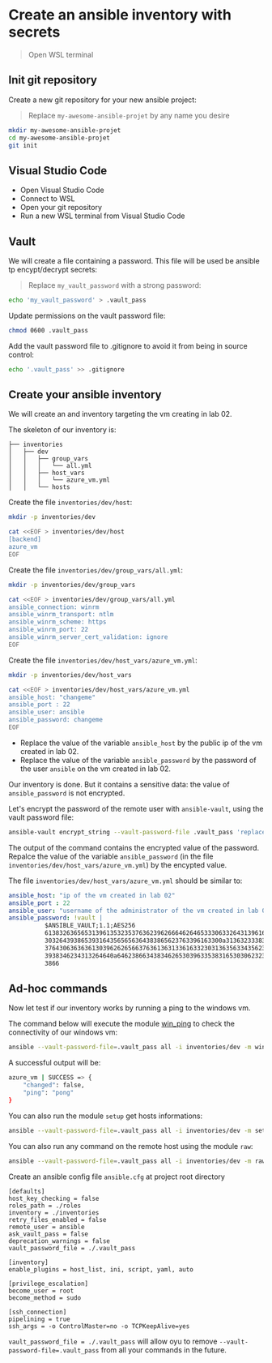 # Create an ansible inventory with secrets

> Open WSL terminal

## Init git repository

Create a new git repository for your new ansible project:

> Replace `my-awesome-ansible-projet` by any name you desire

```bash
mkdir my-awesome-ansible-projet
cd my-awesome-ansible-projet
git init
```

## Visual Studio Code

- Open Visual Studio Code
- Connect to WSL
- Open your git repository
- Run a new WSL terminal from Visual Studio Code

## Vault

We will create a file containing a password. This file will be used be ansible tp encypt/decrypt secrets:

> Replace `my_vault_password` with a strong password:

```bash
echo 'my_vault_password' > .vault_pass
```

Update permissions on the vault password file:

```bash
chmod 0600 .vault_pass
```

Add the vault password file to .gitignore to avoid it from being in source control:

```bash
echo '.vault_pass' >> .gitignore
```

## Create your ansible inventory

We will create an and inventory targeting the vm creating in lab 02.

The skeleton of our inventory is:

```plain
├── inventories
│   ├── dev
│   │   ├── group_vars
│   │   │   └── all.yml
│   │   ├── host_vars
│   │   │   └── azure_vm.yml
│   │   └── hosts
```

Create the file `inventories/dev/host`:

```bash
mkdir -p inventories/dev

cat <<EOF > inventories/dev/host
[backend]
azure_vm
EOF
```

Create the file `inventories/dev/group_vars/all.yml`:

```bash
mkdir -p inventories/dev/group_vars

cat <<EOF > inventories/dev/group_vars/all.yml
ansible_connection: winrm
ansible_winrm_transport: ntlm
ansible_winrm_scheme: https
ansible_winrm_port: 22
ansible_winrm_server_cert_validation: ignore
EOF
```

Create the file `inventories/dev/host_vars/azure_vm.yml`:

```bash
mkdir -p inventories/dev/host_vars

cat <<EOF > inventories/dev/host_vars/azure_vm.yml
ansible_host: "changeme"
ansible_port : 22
ansible_user: ansible
ansible_password: changeme
EOF
```

- Replace the value of the variable `ansible_host` by the public ip of the vm created in lab 02.
- Replace the value of the variable `ansible_password` by the password of the user `ansible` on the vm created in lab 02.

Our inventory is done. But it contains a sensitive data: the value of `ansible_password` is not encrypted.

Let's encrypt the password of the remote user with `ansible-vault`, using the vault password file:

```bash
ansible-vault encrypt_string --vault-password-file .vault_pass 'replace by the password of the user ansible'
```

The output of the command contains the encrypted value of the password. Repalce the value of the variable `ansible_password` (in the file `inventories/dev/host_vars/azure_vm.yml`) by the encypted value.

The file `inventories/dev/host_vars/azure_vm.yml` should be similar to:

```yml
ansible_host: "ip of the vm created in lab 02"
ansible_port : 22
ansible_user: "username of the administrator of the vm created in lab 02"
ansible_password: !vault |
          $ANSIBLE_VAULT;1.1;AES256
          61383263656531396135323537636239626664626465333063326431396163306162666664616139
          3032643938653931643565656364383865623763396163300a313632333830636430363033373638
          37643063636361303962626566376361363133616332303136356334356232393235323163393461
          3938346234313264640a646238663438346265303963353831653030623230386139396163313739
          3866
```

## Ad-hoc commands

Now let test if our inventory works by running a ping to the windows vm.

The command below will execute the module [win_ping](https://docs.ansible.com/ansible/latest/collections/ansible/windows/win_ping_module.html) to check the connectivity of our windows vm:

```bash
ansible --vault-password-file=.vault_pass all -i inventories/dev -m win_ping
```

A successful output will be:

```bash
azure_vm | SUCCESS => {
    "changed": false,
    "ping": "pong"
}
```

You can also run the module `setup` get hosts informations:

```bash
ansible --vault-password-file=.vault_pass all -i inventories/dev -m setup
```

You can also run any command on the remote host using the module `raw`:

```bash
ansible --vault-password-file=.vault_pass all -i inventories/dev -m raw -a "dir"
```

Create an ansible config file `ansible.cfg` at project root directory

```plain
[defaults]
host_key_checking = false
roles_path = ./roles
inventory = ./inventories
retry_files_enabled = false
remote_user = ansible
ask_vault_pass = false
deprecation_warnings = false
vault_password_file = ./.vault_pass
 
[inventory]
enable_plugins = host_list, ini, script, yaml, auto
 
[privilege_escalation]
become_user = root
become_method = sudo
 
[ssh_connection]
pipelining = true
ssh_args = -o ControlMaster=no -o TCPKeepAlive=yes
```

`vault_password_file = ./.vault_pass` will allow oyu to remove `--vault-password-file=.vault_pass` from all your commands in the future.